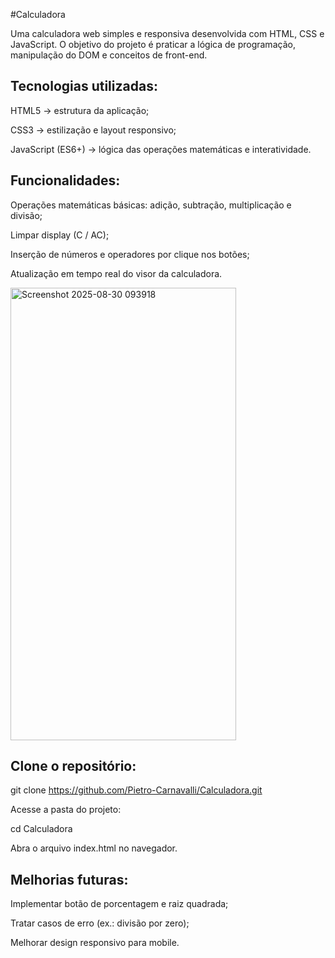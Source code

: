 #Calculadora

Uma calculadora web simples e responsiva desenvolvida com HTML, CSS e JavaScript.
O objetivo do projeto é praticar a lógica de programação, manipulação do DOM e conceitos de front-end.

## Tecnologias utilizadas:

HTML5 → estrutura da aplicação;

CSS3 → estilização e layout responsivo;

JavaScript (ES6+) → lógica das operações matemáticas e interatividade.

## Funcionalidades:

Operações matemáticas básicas: adição, subtração, multiplicação e divisão;

Limpar display (C / AC);

Inserção de números e operadores por clique nos botões;

Atualização em tempo real do visor da calculadora.


<img width="361" height="724" alt="Screenshot 2025-08-30 093918" src="https://github.com/user-attachments/assets/1b52cdf7-e138-46e3-9f3f-69095617d481" />



## Clone o repositório:

git clone https://github.com/Pietro-Carnavalli/Calculadora.git

Acesse a pasta do projeto:

cd Calculadora

Abra o arquivo index.html no navegador.


## Melhorias futuras:

Implementar botão de porcentagem e raiz quadrada;

Tratar casos de erro (ex.: divisão por zero);

Melhorar design responsivo para mobile.



